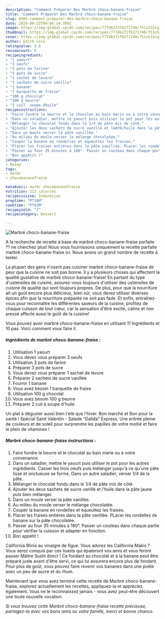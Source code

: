 ```yaml
---
description: "Comment Préparer Des Marbré choco-banane-fraise"
title: "Comment Préparer Des Marbré choco-banane-fraise"
slug: 6505-comment-preparer-des-marbre-choco-banane-fraise
date: 2020-09-22T09:04:14.398Z
image: https://img-global.cpcdn.com/recipes/777db1f2f6271740/751x532cq70/marbre-choco-banane-fraise-photo-principale-de-la-recette.jpg
thumbnail: https://img-global.cpcdn.com/recipes/777db1f2f6271740/751x532cq70/marbre-choco-banane-fraise-photo-principale-de-la-recette.jpg
cover: https://img-global.cpcdn.com/recipes/777db1f2f6271740/751x532cq70/marbre-choco-banane-fraise-photo-principale-de-la-recette.jpg
author: Edith Cole
ratingvalue: 3.8
reviewcount: 8
recipeingredient:
- "1 yaourt"
- "3 oeufs"
- "3 pots de farine"
- "3 pots de sucre"
- "1 sachet de levure"
- "2 sachets de sucre vanille"
- "1 banane"
- "1 barquette de fraise"
- "100 g chocolat"
- "100 g beurre"
- "2 cuil  soupe dhuile"
recipeinstructions:
- "Faire fondre le beurre et le chocolat au bain marie ou à votre convenance."
- "Dans un saladier, mettre le yaourt puis utiliser le pot pour les autres ingrédients. Casser les trois oeufs puis mélanger jusqu&#39;à ce qu&#39;une pâte lisse et onctueuse se forme. Dans un autre saladier, verser 1/4 de la pâte."
- "Mélanger le chocolat fondu dans le 1/4 de pâte mis de côté."
- "Ajouter les deux sachets de sucre vanillé et l&#39;huile dans la pâte jaune puis bien mélanger."
- "Dans un moule verser la pâte vanillée."
- "Au milieu du moule verser le mélange chocolatée."
- "Couper la banane en rondelles et équeuttez les fraises."
- "Placer les fraises entières dans la pâte vanillée. PLacer les rondelles de banane sur la pâte chocolatée."
- "Passer au four 35 minutes à 180°. Passer un couteau dans chaque partie pour vérifier la cuisson et adapter en fonction."
- "Bon appétit !"
categories:
- Resep
tags:
- marbr
- chocobananefraise

katakunci: marbr chocobananefraise 
nutrition: 213 calories
recipecuisine: Indonesian
preptime: "PT16M"
cooktime: "PT43M"
recipeyield: "2"
recipecategory: Dessert

---
```



![Marbré choco-banane-fraise](https://img-global.cpcdn.com/recipes/777db1f2f6271740/751x532cq70/marbre-choco-banane-fraise-photo-principale-de-la-recette.jpg)

A la recherche de recette à base de marbré choco-banane-fraise parfaite ?? ne cherchez plus! Nous vous fournissons uniquement la recette parfaite marbré choco-banane-fraise ici. Nous avons un grand nombre de recette à tester.

La plupart des gens n'osent pas cuisiner marbré choco-banane-fraise de peur que la cuisine ne soit pas bonne. Il y a plusieurs choses qui affectent la qualité gustative de marbré choco-banane-fraise! En partant du type d'ustensiles de cuisine, assurez-vous toujours d'utiliser des ustensiles de cuisine de qualité qui sont toujours propres. De plus, pour que la nourriture ait un goût encore plus délicieux, bien sûr, vous devez utiliser diverses épices afin que la nourriture préparée ne soit pas fade. Et enfin, entraînez-vous pour reconnaître les différentes saveurs de la cuisine, profitez de chaque cuisson de tout cœur, car la sensation d'être excité, calme et non pressé affecte aussi le goût de la cuisine!

<!--inarticleads1-->

Vous pouvez avoir marbré choco-banane-fraise en utilisant 11 Ingrédients et 10 pas. Voici comment vous faire il.

##### Ingrédients de marbré choco-banane-fraise :

1. Utilisation 1 yaourt
1. Vous devez vous préparer 3 oeufs
1. Utilisation 3 pots de farine
1. Préparer 3 pots de sucre
1. Vous devez vous préparer 1 sachet de levure
1. Préparer 2 sachets de sucre vanillée
1. Fournir 1 banane
1. Vous avez besoin 1 barquette de fraise
1. Utilisation 100 g chocolat
1. Vous avez besoin 100 g beurre
1. Préparer 2 cuil à soupe d&#39;huile


Un plat à déguster aussi bien l&#39;été que l&#39;hiver. Bon marché et Bon pour la santé ! Spécial Saint Valentin - Salade &#34;Dalida&#34; Express. Une entrée pleine de couleurs et de soleil pour surprendre les papilles de votre moitié et faire le plein de vitamines ! 

<!--inarticleads2-->

##### Marbré choco-banane-fraise instructions :

1. Faire fondre le beurre et le chocolat au bain marie ou à votre convenance.
1. Dans un saladier, mettre le yaourt puis utiliser le pot pour les autres ingrédients. Casser les trois oeufs puis mélanger jusqu&#39;à ce qu&#39;une pâte lisse et onctueuse se forme. Dans un autre saladier, verser 1/4 de la pâte.
1. Mélanger le chocolat fondu dans le 1/4 de pâte mis de côté.
1. Ajouter les deux sachets de sucre vanillé et l&#39;huile dans la pâte jaune puis bien mélanger.
1. Dans un moule verser la pâte vanillée.
1. Au milieu du moule verser le mélange chocolatée.
1. Couper la banane en rondelles et équeuttez les fraises.
1. Placer les fraises entières dans la pâte vanillée. PLacer les rondelles de banane sur la pâte chocolatée.
1. Passer au four 35 minutes à 180°. Passer un couteau dans chaque partie pour vérifier la cuisson et adapter en fonction.
1. Bon appétit !


California Blinis au vinaigre de figue. Vous adorez les California Makis ? Vous serez conquis par ces toasts qui épateront vos amis et vous feront passer Mâitre Sushi direct ! Ce fondant au chocolat et à la banane peut être préparé juste avant d&#39;être servi, ce qui lui assurera encore plus de fondant. Pour plus de goût, vous pouvez faire revenir vos bananes dans une poêle avec un peu de sucre et du rhum. 

<!--inarticleads1-->

<p>
Maintenant que vous avez terminé cette recette de Marbré choco-banane-fraise, explorez actuellement les recettes, appliquez-la et appréciez également. Vous ne le reconnaissez jamais - vous avez peut-être découvert une toute nouvelle vocation.
</p>

<p>
<i>Si vous trouvez cette Marbré choco-banane-fraise recette précieuse, partagez-la avec vos bons amis ou votre famille, merci et bonne chance.</i>
</p>
